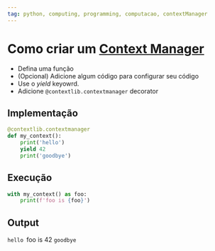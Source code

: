 ```yaml
---
tag: python, computing, programming, computacao, contextManager
---
```

# Como criar um [Context Manager](Context%20Manager.md)

- Defina uma função
- (Opcional) Adicione algum código para configurar seu código
- Use o *yield* keyowrd.
- Adicione `@contextlib.contextmanager` decorator
## Implementação
``` python
@contextlib.contextmanager 
def my_context():
	print('hello')
	yield 42
	print('goodbye')
```
## Execução
``` python
with my_context() as foo:
	print(f'foo is {foo}')
```
## Output
`hello
`foo is 42
`goodbye`

